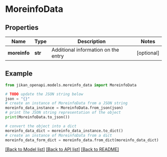 # MoreinfoData


## Properties

Name | Type | Description | Notes
------------ | ------------- | ------------- | -------------
**moreinfo** | **str** | Additional information on the entry | [optional] 

## Example

```python
from jikan_openapi.models.moreinfo_data import MoreinfoData

# TODO update the JSON string below
json = "{}"
# create an instance of MoreinfoData from a JSON string
moreinfo_data_instance = MoreinfoData.from_json(json)
# print the JSON string representation of the object
print(MoreinfoData.to_json())

# convert the object into a dict
moreinfo_data_dict = moreinfo_data_instance.to_dict()
# create an instance of MoreinfoData from a dict
moreinfo_data_form_dict = moreinfo_data.from_dict(moreinfo_data_dict)
```
[[Back to Model list]](../README.md#documentation-for-models) [[Back to API list]](../README.md#documentation-for-api-endpoints) [[Back to README]](../README.md)


